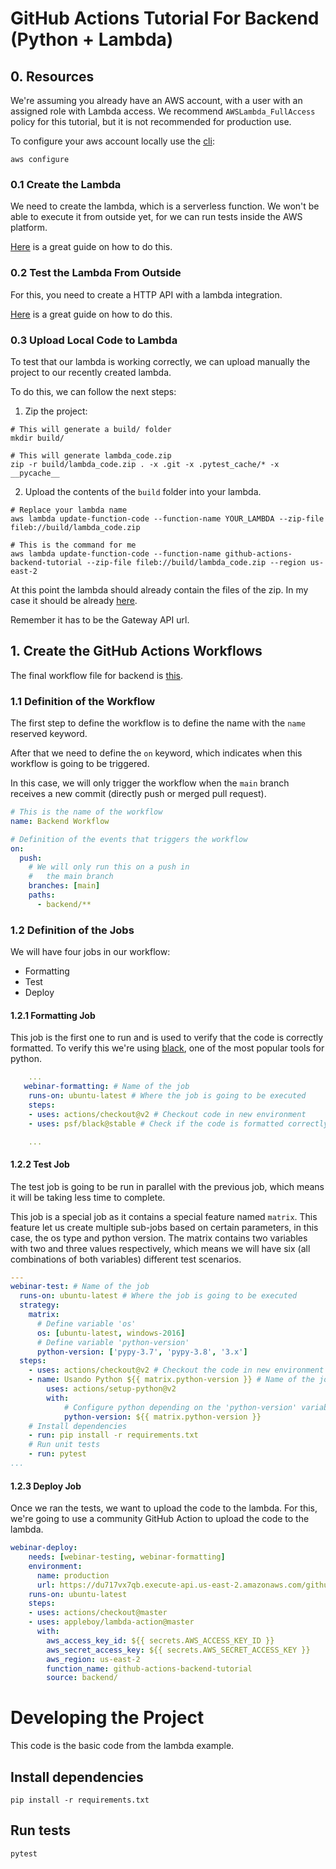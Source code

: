 # GitHub Actions Tutorial For Backend (Python + Lambda)

## 0. Resources

We're assuming you already have an AWS account, with a user with an assigned role with Lambda access. We recommend `AWSLambda_FullAccess` policy for this tutorial, but it is not recommended for production use.

To configure your aws account locally use the [cli](https://aws.amazon.com/es/cli/):

```shell
aws configure
```

### 0.1 Create the Lambda

We need to create the lambda, which is a serverless function. We won't be able to execute it from outside yet, for we can run tests inside the AWS platform.

[Here](https://docs.aws.amazon.com/lambda/latest/dg/lambda-python.html) is a great guide on how to do this.

### 0.2 Test the Lambda From Outside

For this, you need to create a HTTP API with a lambda integration.

[Here](https://docs.aws.amazon.com/apigateway/latest/developerguide/http-api-develop.html#apigateway-http-api-create.console) is a great guide on how to do this.

### 0.3 Upload Local Code to Lambda

To test that our lambda is working correctly, we can upload manually the project to our recently created lambda.

To do this, we can follow the next steps:

1. Zip the project:

```shell
# This will generate a build/ folder
mkdir build/

# This will generate lambda_code.zip
zip -r build/lambda_code.zip . -x .git -x .pytest_cache/* -x __pycache__
```

2. Upload the contents of the `build` folder into your lambda.

```shell
# Replace your lambda name
aws lambda update-function-code --function-name YOUR_LAMBDA --zip-file fileb://build/lambda_code.zip

# This is the command for me
aws lambda update-function-code --function-name github-actions-backend-tutorial --zip-file fileb://build/lambda_code.zip --region us-east-2
```

At this point the lambda should already contain the files of the zip. In my case it should be already [here](https://du717vx7qb.execute-api.us-east-2.amazonaws.com/github-actions-backend-tutorial).

Remember it has to be the Gateway API url.

## 1. Create the GitHub Actions Workflows

The final workflow file for backend is [this](../.github/workflows/backend.yml).

### 1.1 Definition of the Workflow

The first step to define the workflow is to define the name with the `name` reserved keyword.

After that we need to define the `on` keyword, which indicates when this workflow is going to be triggered.

In this case, we will only trigger the workflow when the `main` branch receives a new commit (directly push or merged pull request).

```yaml
# This is the name of the workflow
name: Backend Workflow

# Definition of the events that triggers the workflow
on:
  push:
    # We will only run this on a push in
    #   the main branch
    branches: [main]
    paths:
      - backend/**
```

### 1.2 Definition of the Jobs

We will have four jobs in our workflow:

- Formatting
- Test
- Deploy

#### 1.2.1 Formatting Job

This job is the first one to run and is used to verify that the code is correctly formatted. To verify this we're using [black](https://black.readthedocs.io/en/stable/getting_started.html), one of the most popular tools for python.

```yaml
    ...
   webinar-formatting: # Name of the job
    runs-on: ubuntu-latest # Where the job is going to be executed
    steps:
    - uses: actions/checkout@v2 # Checkout code in new environment
    - uses: psf/black@stable # Check if the code is formatted correctly.

    ...
```

#### 1.2.2 Test Job

The test job is going to be run in parallel with the previous job, which means it will be taking less time to complete.

This job is a special job as it contains a special feature named `matrix`. This feature let us create multiple sub-jobs based on certain parameters, in this case, the os type and python version. The matrix contains two variables with two and three values respectively, which means we will have six (all combinations of both variables) different test scenarios.

```yaml
---
webinar-test: # Name of the job
  runs-on: ubuntu-latest # Where the job is going to be executed
  strategy:
    matrix:
      # Define variable 'os'
      os: [ubuntu-latest, windows-2016]
      # Define variable 'python-version'
      python-version: ['pypy-3.7', 'pypy-3.8', '3.x']
  steps:
    - uses: actions/checkout@v2 # Checkout the code in new environment
    - name: Usando Python ${{ matrix.python-version }} # Name of the job depending on the 'python-version' variable
        uses: actions/setup-python@v2
        with:
            # Configure python depending on the 'python-version' variable
            python-version: ${{ matrix.python-version }}
    # Install dependencies
    - run: pip install -r requirements.txt
    # Run unit tests
    - run: pytest
...
```

#### 1.2.3 Deploy Job

Once we ran the tests, we want to upload the code to the lambda. For this, we're going to use a community GitHub Action to upload the code to the lambda.

```yaml
webinar-deploy:
    needs: [webinar-testing, webinar-formatting]
    environment:
      name: production
      url: https://du717vx7qb.execute-api.us-east-2.amazonaws.com/github-actions-backend-tutorial
    runs-on: ubuntu-latest
    steps:
    - uses: actions/checkout@master
    - uses: appleboy/lambda-action@master
      with:
        aws_access_key_id: ${{ secrets.AWS_ACCESS_KEY_ID }}
        aws_secret_access_key: ${{ secrets.AWS_SECRET_ACCESS_KEY }}
        aws_region: us-east-2
        function_name: github-actions-backend-tutorial
        source: backend/
```

# Developing the Project

This code is the basic code from the lambda example.

## Install dependencies

```shell
pip install -r requirements.txt
```

## Run tests

```shell
pytest
```
